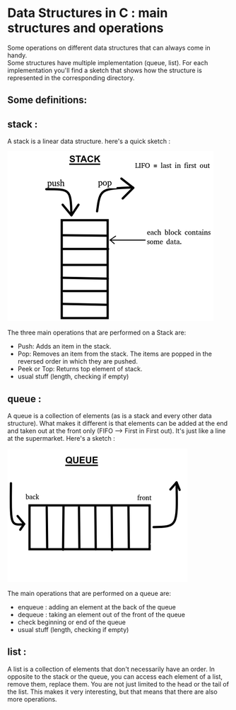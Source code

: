 # **Data Structures in C : main structures and operations** 
Some operations on different data structures that can always come in handy.  
Some structures have multiple implementation (queue, list). For each implementation you'll find a sketch that shows how the structure is represented in the corresponding directory.

## **Some definitions**: 

## **stack** : 

A stack is a linear data structure. here's a quick sketch :  

![sketch of a stack](stack/stack_representation.png)

The three main operations that are performed on a Stack are:

* Push: Adds an item in the stack.
* Pop: Removes an item from the stack. The items are popped in the reversed order in which they are pushed. 
* Peek or Top: Returns top element of stack.
* usual stuff (length, checking if empty)


## **queue** : 
A queue is a collection of elements (as is a stack and every other data structure). What makes it different is that elements can be added at the end and taken out at the front only (FIFO --> First in First out). It's just like a line at the supermarket. Here's a sketch : 

![sketch of a queue](queue/queue.png)

The main operations that are performed on a queue are:

* enqueue : adding an element at the back of the queue
* dequeue : taking an element out of the front of the queue
* check beginning or end of the queue
* usual stuff (length, checking if empty)

## **list** :

A list is a collection of elements that don't necessarily have an order. In opposite to the stack or the queue, you can access each element of a list, remove them, replace them. You are not just limited to the head or the tail of the list. This makes it very interesting, but that means that there are also more operations.


